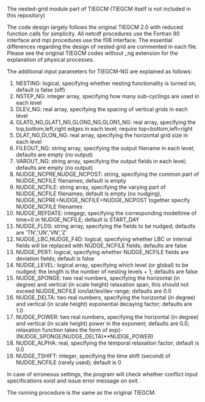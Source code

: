 The nested-grid module part of TIEGCM (TIEGCM itself is not included in this repository)

The code design largely follows the original TIEGCM 2.0 with reduced function calls for simplicity.
All netcdf procedures use the Fortran 90 interface and mpi procedures use the f08 interface.
The essential differences regarding the design of nested grid are commented in each file.
Please see the original TIEGCM codes without _ng extension for the explanation of physical processes.

The additional input parameters for TIEGCM-NG are explained as follows:
1. NESTING: logical, specifying whether nesting functionality is turned on; default is false (off)
2. NSTEP_NG: integer array, specifying how many sub-cyclings are used in each level
3. DLEV_NG: real array, specifying the spacing of vertical grids in each level
4. GLAT0_NG,GLAT1_NG,GLON0_NG,GLON1_NG: real array, specifying the top,bottom,left,right edges in each level; require top<bottom,left<right
5. DLAT_NG,DLON_NG: real array, specifying the horizontal grid size in each level
6. FILEOUT_NG: string array, specifying the output filename in each level; defaults are empty (no output)
7. VAROUT_NG: string array, specifying the output fields in each level; defaults are empty (no output)
8. NUDGE_NCPRE,NUDGE_NCPOST: string, specifying the common part of NUDGE_NCFILE filenames; default is empty
9. NUDGE_NCFILE: string array, specifying the varying part of NUDGE_NCFILE filenames; default is empty (no nudging), NUDGE_NCPRE+NUDGE_NCFILE+NUDGE_NCPOST together specify NUDGE_NCFILE filenames
10. NUDGE_REFDATE: integegr, specifying the corresponding modeltime of time=0 in NUDGE_NCFILE; default is START_DAY
11. NUDGE_FLDS: string array, specifying the fields to be nudged; defaults are 'TN','UN','VN','Z'
12. NUDGE_LBC,NUDGE_F4D: logical, specifying whether LBC or internal fields will be replaced with NUDGE_NCFILE fields; defaults are false
13. NUDGE_PERT: logical, specifying whether NUDGE_NCFILE fields are deviation fields; default is false
14. NUDGE_LEVEL: logical array, specifying which level (or global) to be nudged; the length is the number of nesting levels + 1; defaults are false
15. NUDGE_SPONGE: two real numbers, specifying the horizontal (in degree) and vertical (in scale height) relaxation span, this should not exceed NUDGE_NCFILE lon/lat/lev/ilev range; defaults are 0.0
16. NUDGE_DELTA: two real numbers, specifying the horizontal (in degree) and vertical (in scale height) exponential decaying factor; defaults are 1.0
17. NUDGE_POWER: two real numbers, specifying the horizontal (in degree) and vertical (in scale height) power in the exponent; defaults are 0.0; relaxation function takes the form of exp(-(NUDGE_SPONGE/NUDGE_DELTA)**NUDGE_POWER)
18. NUDGE_ALPHA: real, specifying the temporal relaxation factor; default is 0.0
19. NUDGE_TSHIFT: integer, specifying the time shift (second) of NUDGE_NCFILE (rarely used); default is 0

In case of erroneous settings, the program will check whether conflict input specifications exist and issue error message on exit.

The running procedure is the same as the original TIEGCM.
